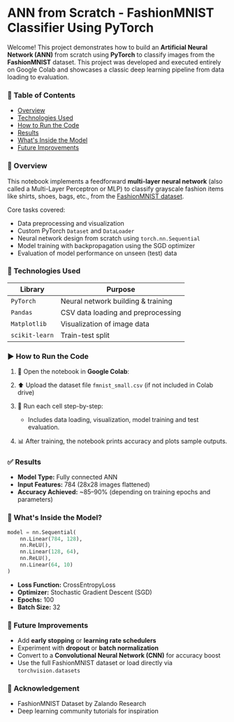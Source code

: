 # ANN from Scratch - FashionMNIST Classifier Using PyTorch
Welcome! This project demonstrates how to build an **Artificial Neural Network (ANN)** from scratch using **PyTorch** to classify images from the **FashionMNIST** dataset. This project was developed and executed entirely on Google Colab and showcases a classic deep learning pipeline from data loading to evaluation.

### 📌 Table of Contents

- [Overview](#overview)
- [Technologies Used](#technologies-used)
- [How to Run the Code](#how-to-run-the-code)
- [Results](#results)
- [What's Inside the Model](#whats-inside-the-model)
- [Future Improvements](#future-improvements)
  
### 📖 Overview

This notebook implements a feedforward **multi-layer neural network** (also called a Multi-Layer Perceptron or MLP) to classify grayscale fashion items like shirts, shoes, bags, etc., from the [FashionMNIST dataset](https://github.com/zalandoresearch/fashion-mnist).

Core tasks covered:
- Data preprocessing and visualization
- Custom PyTorch `Dataset` and `DataLoader`
- Neural network design from scratch using `torch.nn.Sequential`
- Model training with backpropagation using the SGD optimizer
- Evaluation of model performance on unseen (test) data

### 🧰 Technologies Used

| Library      | Purpose                              |
|--------------|---------------------------------------|
| `PyTorch`    | Neural network building & training    |
| `Pandas`     | CSV data loading and preprocessing    |
| `Matplotlib` | Visualization of image data           |
| `scikit-learn` | Train-test split                   |

### ▶️ How to Run the Code

1. 🔗 Open the notebook in **Google Colab**:  

2. ⬆️ Upload the dataset file `fmnist_small.csv` (if not included in Colab drive)

3. 🏁 Run each cell step-by-step:
   - Includes data loading, visualization, model training and test evaluation.

4. 📊 After training, the notebook prints accuracy and plots sample outputs.

### ✅ Results

- **Model Type:** Fully connected ANN
- **Input Features:** 784 (28x28 images flattened)
- **Accuracy Achieved:** ~85–90% (depending on training epochs and parameters)

### 🧬 What's Inside the Model?

```python
model = nn.Sequential(
    nn.Linear(784, 128),
    nn.ReLU(),
    nn.Linear(128, 64),
    nn.ReLU(),
    nn.Linear(64, 10)
)
```

- **Loss Function:** CrossEntropyLoss
- **Optimizer:** Stochastic Gradient Descent (SGD)
- **Epochs:** 100
- **Batch Size:** 32

### 🚀 Future Improvements

- Add **early stopping** or **learning rate schedulers**
- Experiment with **dropout** or **batch normalization**
- Convert to a **Convolutional Neural Network (CNN)** for accuracy boost
- Use the full FashionMNIST dataset or load directly via `torchvision.datasets`

### 🙌 Acknowledgement

- FashionMNIST Dataset by Zalando Research
- Deep learning community tutorials for inspiration
